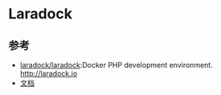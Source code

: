 # Laradock

## 参考

* [laradock/laradock](https://github.com/laradock/laradock):Docker PHP development environment. http://laradock.io
* [文档](http://laradock.io/)
